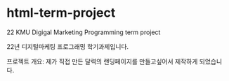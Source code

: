# html-term-project
22 KMU Digigal Marketing Programming term project

22년 디지털마케팅 프로그래밍 학기과제입니다.

프로젝트 개요: 제가 직접 만든 달력의 랜딩페이지를 만들고싶어서 제작하게 되었습니다.